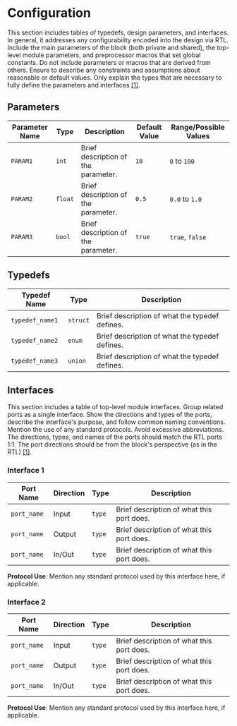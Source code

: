 # Configuration

This section includes tables of typedefs, design parameters, and interfaces. In general, it addresses any configurability encoded into the design via RTL. Include the main parameters of the block (both private and shared), the top-level module parameters, and preprocessor macros that set global constants. Do not include parameters or macros that are derived from others. Ensure to describe any constraints and assumptions about reasonable or default values. Only explain the types that are necessary to fully define the parameters and interfaces [[1]](references.md#ref1).

## Parameters

| Parameter Name | Type   | Description                          | Default Value | Range/Possible Values |
|----------------|--------|--------------------------------------|---------------|-----------------------|
| `PARAM1`       | `int`  | Brief description of the parameter.  | `10`          | `0` to `100`          |
| `PARAM2`       | `float`| Brief description of the parameter.  | `0.5`         | `0.0` to `1.0`        |
| `PARAM3`       | `bool` | Brief description of the parameter.  | `true`        | `true`, `false`       |

## Typedefs

| Typedef Name   | Type    | Description                                    |
|----------------|---------|------------------------------------------------|
| `typedef_name1`| `struct`| Brief description of what the typedef defines. |
| `typedef_name2`| `enum`  | Brief description of what the typedef defines. |
| `typedef_name3`| `union` | Brief description of what the typedef defines. |

## Interfaces

This section includes a table of top-level module interfaces. Group related ports as a single interface. Show the directions and types of the ports, describe the interface's purpose, and follow common naming conventions. Mention the use of any standard protocols. Avoid excessive abbreviations. The directions, types, and names of the ports should match the RTL ports 1:1. The port directions should be from the block's perspective (as in the RTL) [[1]](references.md#ref1).

### Interface 1

| Port Name  | Direction | Type       | Description                                       |
|------------|-----------|------------|---------------------------------------------------|
| `port_name`| Input     | `type`     | Brief description of what this port does.         |
| `port_name`| Output    | `type`     | Brief description of what this port does.         |
| `port_name`| In/Out    | `type`     | Brief description of what this port does.         |

**Protocol Use**: Mention any standard protocol used by this interface here, if applicable.

### Interface 2

| Port Name  | Direction | Type       | Description                                       |
|------------|-----------|------------|---------------------------------------------------|
| `port_name`| Input     | `type`     | Brief description of what this port does.         |
| `port_name`| Output    | `type`     | Brief description of what this port does.         |
| `port_name`| In/Out    | `type`     | Brief description of what this port does.         |

**Protocol Use**: Mention any standard protocol used by this interface here, if applicable.
